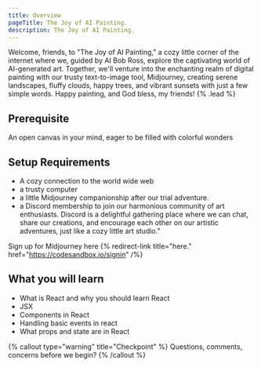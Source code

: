 ```yaml
---
title: Overview
pageTitle: The Joy of AI Painting.
description: The Joy of AI Painting.
---
```


Welcome, friends, to "The Joy of AI Painting," a cozy little corner of the internet where we, guided by AI Bob Ross, explore the captivating world of AI-generated art. Together, we'll venture into the enchanting realm of digital painting with our trusty text-to-image tool, Midjourney, creating serene landscapes, fluffy clouds, happy trees, and vibrant sunsets with just a few simple words. Happy painting, and God bless, my friends! {% .lead %}

## Prerequisite

An open canvas in your mind, eager to be filled with colorful wonders

## Setup Requirements

- A cozy connection to the world wide web
- a trusty computer
- a little Midjourney companionship after our trial adventure.
- a Discord membership to join our harmonious community of art enthusiasts. Discord is a delightful gathering place where we can chat, share our creations, and encourage each other on our artistic adventures, just like a cozy little art studio."

Sign up for Midjourney here {% redirect-link title="here." href="https://codesandbox.io/signin" /%}

## What you will learn

- What is React and why you should learn React
- JSX
- Components in React
- Handling basic events in react
- What props and state are in React

{% callout type="warning" title="Checkpoint" %}
Questions, comments, concerns before we begin?
{% /callout %}
